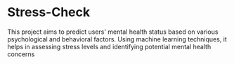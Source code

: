 # Stress-Check
This project aims to predict users' mental health status based on various psychological and behavioral factors. Using machine learning techniques, it helps in assessing stress levels and identifying potential mental health concerns
